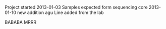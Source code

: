 Project started 2013-01-03
Samples expected form sequencing core 2013-01-10
new addition
agu
Line added from the lab


BABABA
MRRR
